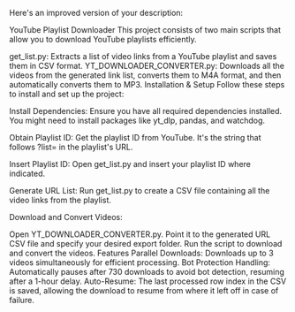 
Here's an improved version of your description:

YouTube Playlist Downloader
This project consists of two main scripts that allow you to download YouTube playlists efficiently.

get_list.py: Extracts a list of video links from a YouTube playlist and saves them in CSV format.
YT_DOWNLOADER_CONVERTER.py: Downloads all the videos from the generated link list, converts them to M4A format, and then automatically converts them to MP3.
Installation & Setup
Follow these steps to install and set up the project:

Install Dependencies: Ensure you have all required dependencies installed. You might need to install packages like yt_dlp, pandas, and watchdog.

Obtain Playlist ID: Get the playlist ID from YouTube. It's the string that follows ?list= in the playlist's URL.

Insert Playlist ID: Open get_list.py and insert your playlist ID where indicated.

Generate URL List: Run get_list.py to create a CSV file containing all the video links from the playlist.

Download and Convert Videos:

Open YT_DOWNLOADER_CONVERTER.py.
Point it to the generated URL CSV file and specify your desired export folder.
Run the script to download and convert the videos.
Features
Parallel Downloads: Downloads up to 3 videos simultaneously for efficient processing.
Bot Protection Handling: Automatically pauses after 730 downloads to avoid bot detection, resuming after a 1-hour delay.
Auto-Resume: The last processed row index in the CSV is saved, allowing the download to resume from where it left off in case of failure.